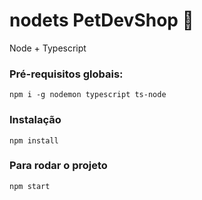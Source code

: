 # nodets PetDevShop 🐶

Node + Typescript

### Pré-requisitos globais:

`npm i -g nodemon typescript ts-node`

### Instalação

`npm install`

### Para rodar o projeto

`npm start`
